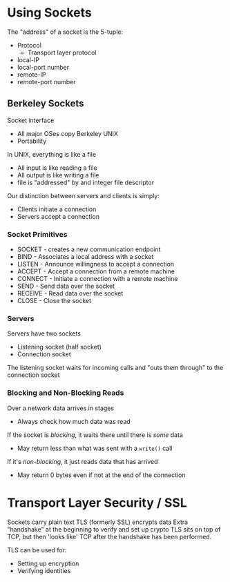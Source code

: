 
# Using Sockets

The "address" of a socket is the 5-tuple:
- Protocol
	- Transport layer protocol
- local-IP
- local-port number
- remote-IP
- remote-port number

## Berkeley Sockets
Socket interface
- All major OSes copy Berkeley UNIX
- Portability

In UNIX, everything is like a file
- All input is like reading a file
- All output is like writing a file
- file is "addressed" by and integer file descriptor

Our distinction between servers and clients is simply:
- Clients initiate a connection
- Servers accept a connection

### Socket Primitives

- SOCKET - creates a new communication endpoint
- BIND - Associates a local address with a socket
- LISTEN - Announce willingness to accept a connection
- ACCEPT - Accept a connection from a remote machine
- CONNECT - Initiate a connection with a remote machine
- SEND - Send data over the socket
- RECEIVE - Read data over the socket
- CLOSE - Close the socket


### Servers
Servers have two sockets
- Listening socket (half socket)
- Connection socket

The listening socket waits for incoming calls and "outs them through" to the connection socket


### Blocking and Non-Blocking Reads
Over a network data arrives in stages
- Always check how much data was read

If the socket is *blocking*, it waits there until there is *some* data
- May return less than what was sent with a `write()` call

If it's *non-blocking*, it just reads data that has arrived
- May return 0 bytes even if not at the end of the connection

# Transport Layer Security / SSL

Sockets carry plain text
TLS (formerly SSL) encrypts data
Extra "handshake" at the beginning to verify and set up crypto
TLS sits on top of TCP, but then 'looks like' TCP after the handshake has been performed.


TLS can be used for:
- Setting up encryption
- Verifying identities


